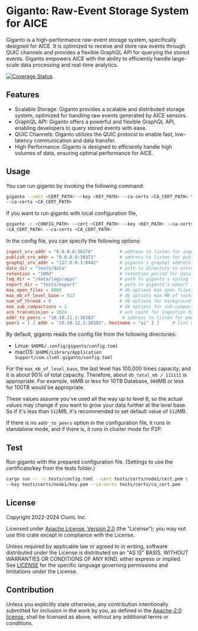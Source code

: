# Giganto: Raw-Event Storage System for AICE

Giganto is a high-performance raw-event storage system, specifically designed
for AICE. It is optimized to receive and store raw events through QUIC channels
and provides a flexible GraphQL API for querying the stored events. Giganto
empowers AICE with the ability to efficiently handle large-scale data
processing and real-time analytics.

[![Coverage Status](https://codecov.io/gh/aicers/giganto/branch/main/graph/badge.svg)](https://codecov.io/gh/aicers/giganto)

## Features

* Scalable Storage: Giganto provides a scalable and distributed storage system,
  optimized for handling raw events generated by AICE sensors.
* GraphQL API: Giganto offers a powerful and flexible GraphQL API, enabling
  developers to query stored events with ease.
* QUIC Channels: Giganto utilizes the QUIC protocol to enable fast, low-latency
  communication and data transfer.
* High Performance: Giganto is designed to efficiently handle high volumes of
  data, ensuring optimal performance for AICE.

## Usage

You can run giganto by invoking the following command:

```sh
giganto --cert <CERT_PATH> --key <KEY_PATH> --ca-certs <CA_CERT_PATH> \
--ca-certs <CA_CERT_PATH>
```

If you want to run giganto with local configuration file,

```sh
giganto -c <CONFIG_PATH> --cert <CERT_PATH> --key <KEY_PATH> --ca-certs \
<CA_CERT_PATH> --ca-certs <CA_CERT_PATH>
```

In the config file, you can specify the following options:

```toml
ingest_srv_addr = "0.0.0.0:38370"          # address to listen for ingest QUIC.
publish_srv_addr = "0.0.0.0:38371"         # address to listen for publish QUIC.
graphql_srv_addr = "127.0.0.1:8442"        # giganto's graphql address.
data_dir = "tests/data"                    # path to directory to store data.
retention = "100d"                         # retention period for data.
log_dir = "/data/logs/apps"                # path to giganto's syslog file.
export_dir = "tests/export"                # path to giganto's export file.
max_open_files = 8000                      # db options max open files.
max_mb_of_level_base = 512                 # db options max MB of rocksDB Level 1.
num_of_thread = 8                          # db options for background thread.
max_sub_compactions = 2                    # db options for sub-compaction.
ack_transmission = 1024                    # ack count for ingestion data.
addr_to_peers = "10.10.11.1:38383"          # address to listen for peers QUIC.
peers = [ { addr = "10.10.12.1:38383", hostname = "ai" } ]     # list of peer info.
```

By default, giganto reads the config file from the following directories:

* Linux: `$HOME/.config/giganto/config.toml`
* macOS: `$HOME/Library/Application Support/com.cluml.giganto/config.toml`

For the `max_mb_of_level_base`, the last level has 100,000 times capacity,
and it is about 90% of total capacity. Therefore, about `db_total_mb / 111111` is
appropriate.
For example, `90`MB or less for 10TB Database, `900`MB or less for 100TB would
be appropriate.

These values assume you've used all the way up to level 6, so the actual values may
change if you want to grow your data further at the level base.
So if it's less than `512`MB, it's recommended to set default value of `512`MB.

If there is no `addr_to_peers` option in the configuration file, it runs in
standalone mode, and if there is, it runs in cluster mode for P2P.

## Test

Run giganto with the prepared configuration file. (Settings to use the
certificate/key from the tests folder.)

```sh
cargo run -- -c tests/config.toml --cert tests/certs/node1/cert.pem \
--key tests/certs/node1/key.pem --ca-certs tests/certs/ca_cert.pem
```

## License

Copyright 2022-2024 ClumL Inc.

Licensed under [Apache License, Version 2.0][apache-license] (the "License");
you may not use this crate except in compliance with the License.

Unless required by applicable law or agreed to in writing, software distributed
under the License is distributed on an "AS IS" BASIS, WITHOUT WARRANTIES OR
CONDITIONS OF ANY KIND, either express or implied. See [LICENSE](LICENSE) for
the specific language governing permissions and limitations under the License.

## Contribution

Unless you explicitly state otherwise, any contribution intentionally submitted
for inclusion in the work by you, as defined in the [Apache-2.0
license][apache-license], shall be licensed as above, without any additional
terms or conditions.

[apache-license]: http://www.apache.org/licenses/LICENSE-2.0
